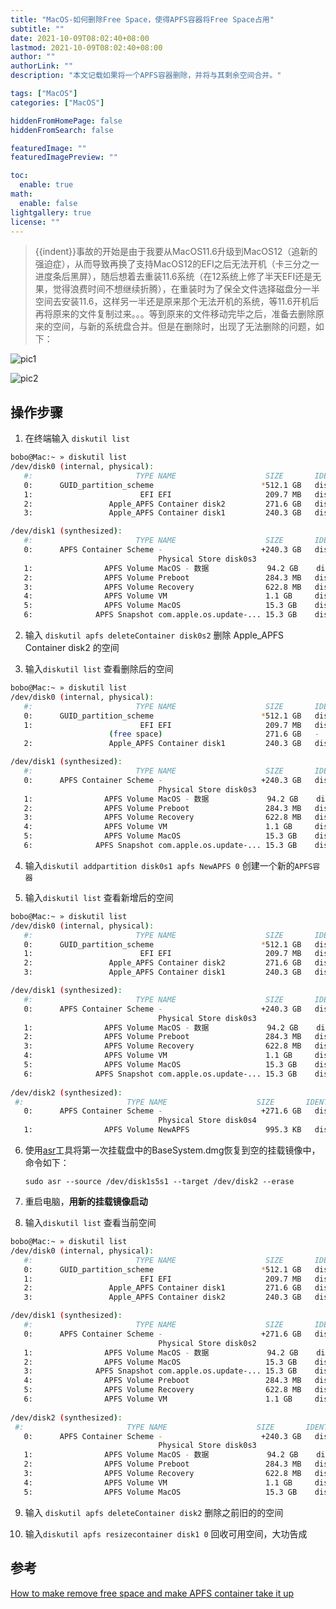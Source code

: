 ```yaml
---
title: "MacOS-如何删除Free Space，使得APFS容器将Free Space占用"
subtitle: ""
date: 2021-10-09T08:02:40+08:00
lastmod: 2021-10-09T08:02:40+08:00
author: ""
authorLink: ""
description: "本文记载如果将一个APFS容器删除，并将与其剩余空间合并。"

tags: ["MacOS"]
categories: ["MacOS"]

hiddenFromHomePage: false
hiddenFromSearch: false

featuredImage: ""
featuredImagePreview: ""

toc:
  enable: true
math:
  enable: false
lightgallery: true
license: ""
---
```

<!--more-->

> {{indent}}事故的开始是由于我要从MacOS11.6升级到MacOS12（追新的强迫症），从而导致再换了支持MacOS12的EFI之后无法开机（卡三分之一进度条后黑屏），随后想着去重装11.6系统（在12系统上修了半天EFI还是无果，觉得浪费时间不想继续折腾），在重装时为了保全文件选择磁盘分一半空间去安装11.6，这样另一半还是原来那个无法开机的系统，等11.6开机后再将原来的文件复制过来。。。等到原来的文件移动完毕之后，准备去删除原来的空间，与新的系统盘合并。但是在删除时，出现了无法删除的问题，如下：

![](https://pic.yqqy.top/blog/202110081041194.jpg?imageMogr2/format/webp/interlace/1 "pic1")

![](https://pic.yqqy.top/blog/202110081041110.jpg?imageMogr2/format/webp/interlace/1 "pic2")

## 操作步骤

1. 在终端输入 `diskutil list`

```bash
bobo@Mac:~ » diskutil list
/dev/disk0 (internal, physical):
   #:                       TYPE NAME                    SIZE       IDENTIFIER
   0:      GUID_partition_scheme                        *512.1 GB   disk0
   1:                        EFI EFI                     209.7 MB   disk0s1
   2:                 Apple_APFS Container disk2         271.6 GB   disk0s2
   3:                 Apple_APFS Container disk1         240.3 GB   disk0s3

/dev/disk1 (synthesized):
   #:                       TYPE NAME                    SIZE       IDENTIFIER
   0:      APFS Container Scheme -                      +240.3 GB   disk1
                                 Physical Store disk0s3
   1:                APFS Volume MacOS - 数据             94.2 GB    disk1s1
   2:                APFS Volume Preboot                 284.3 MB   disk1s2
   3:                APFS Volume Recovery                622.8 MB   disk1s3
   4:                APFS Volume VM                      1.1 GB     disk1s4
   5:                APFS Volume MacOS                   15.3 GB    disk1s5
   6:              APFS Snapshot com.apple.os.update-... 15.3 GB    disk1s5s1
```

2. 输入 `diskutil apfs deleteContainer disk0s2` 删除 Apple_APFS Container disk2 的空间

3. 输入`diskutil list` 查看删除后的空间

```bash
bobo@Mac:~ » diskutil list
/dev/disk0 (internal, physical):
   #:                       TYPE NAME                    SIZE       IDENTIFIER
   0:      GUID_partition_scheme                        *512.1 GB   disk0
   1:                        EFI EFI                     209.7 MB   disk0s1
                      (free space)                       271.6 GB   -
   2:                 Apple_APFS Container disk1         240.3 GB   disk0s3

/dev/disk1 (synthesized):
   #:                       TYPE NAME                    SIZE       IDENTIFIER
   0:      APFS Container Scheme -                      +240.3 GB   disk1
                                 Physical Store disk0s3
   1:                APFS Volume MacOS - 数据             94.2 GB    disk1s1
   2:                APFS Volume Preboot                 284.3 MB   disk1s2
   3:                APFS Volume Recovery                622.8 MB   disk1s3
   4:                APFS Volume VM                      1.1 GB     disk1s4
   5:                APFS Volume MacOS                   15.3 GB    disk1s5
   6:              APFS Snapshot com.apple.os.update-... 15.3 GB    disk1s5s1
```

4. 输入`diskutil addpartition disk0s1 apfs NewAPFS 0` 创建一个新的`APFS容器`

5. 输入`diskutil list` 查看新增后的空间

```bash
bobo@Mac:~ » diskutil list
/dev/disk0 (internal, physical):
   #:                       TYPE NAME                    SIZE       IDENTIFIER
   0:      GUID_partition_scheme                        *512.1 GB   disk0
   1:                        EFI EFI                     209.7 MB   disk0s1
   2:                 Apple_APFS Container disk2         271.6 GB   disk0s4
   3:                 Apple_APFS Container disk1         240.3 GB   disk0s3

/dev/disk1 (synthesized):
   #:                       TYPE NAME                    SIZE       IDENTIFIER
   0:      APFS Container Scheme -                      +240.3 GB   disk1
                                 Physical Store disk0s3
   1:                APFS Volume MacOS - 数据             94.2 GB    disk1s1
   2:                APFS Volume Preboot                 284.3 MB   disk1s2
   3:                APFS Volume Recovery                622.8 MB   disk1s3
   4:                APFS Volume VM                      1.1 GB     disk1s4
   5:                APFS Volume MacOS                   15.3 GB    disk1s5
   6:              APFS Snapshot com.apple.os.update-... 15.3 GB    disk1s5s1
   
/dev/disk2 (synthesized):
 #:                       TYPE NAME                    SIZE       IDENTIFIER
   0:      APFS Container Scheme -                      +271.6 GB   disk2
                                 Physical Store disk0s4
   1:                APFS Volume NewAPFS                 995.3 KB   disk2s1                 
```

6. 使用[asr](https://en.wikipedia.org/wiki/Apple_Software_Restore)工具将第一次挂载盘中的BaseSystem.dmg恢复到空的挂载镜像中，命令如下：

   `sudo asr --source /dev/disk1s5s1 --target /dev/disk2 --erase`

7. 重启电脑，**用新的挂载镜像启动**

8. 输入`diskutil list` 查看当前空间

```bash
bobo@Mac:~ » diskutil list
/dev/disk0 (internal, physical):
   #:                       TYPE NAME                    SIZE       IDENTIFIER
   0:      GUID_partition_scheme                        *512.1 GB   disk0
   1:                        EFI EFI                     209.7 MB   disk0s1
   2:                 Apple_APFS Container disk1         271.6 GB   disk0s2
   3:                 Apple_APFS Container disk2         240.3 GB   disk0s3

/dev/disk1 (synthesized):
   #:                       TYPE NAME                    SIZE       IDENTIFIER
   0:      APFS Container Scheme -                      +271.6 GB   disk1
                                 Physical Store disk0s2
   1:                APFS Volume MacOS - 数据             94.2 GB    disk1s1
   2:                APFS Volume MacOS                   15.3 GB    disk1s2
   3:              APFS Snapshot com.apple.os.update-... 15.3 GB    disk1s2s1
   4:                APFS Volume Preboot                 284.3 MB   disk1s3
   5:                APFS Volume Recovery                622.8 MB   disk1s4
   6:                APFS Volume VM                      1.1 GB     disk1s5
   
/dev/disk2 (synthesized):
 #:                       TYPE NAME                    SIZE       IDENTIFIER
   0:      APFS Container Scheme -                      +240.3 GB   disk2
                                 Physical Store disk0s3   
   1:                APFS Volume MacOS - 数据             94.2 GB    disk2s1
   2:                APFS Volume Preboot                 284.3 MB   disk2s2
   3:                APFS Volume Recovery                622.8 MB   disk2s3
   4:                APFS Volume VM                      1.1 GB     disk2s4
   5:                APFS Volume MacOS                   15.3 GB    disk2s5
```

9. 输入 `diskutil apfs deleteContainer disk2` 删除之前旧的的空间

10. 输入`diskutil apfs resizecontainer disk1 0`  回收可用空间，大功告成

## 参考

[How to make remove free space and make APFS container take it up](https://apple.stackexchange.com/questions/406962/how-to-make-remove-free-space-and-make-apfs-container-take-it-up/407055#407055)
